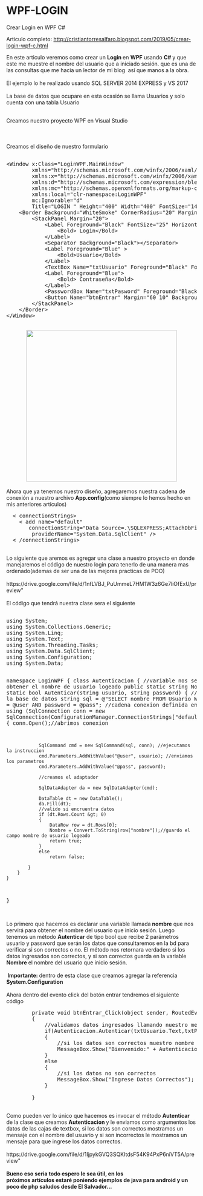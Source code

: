 # WPF-LOGIN
Crear Login en WPF C#

Articulo completo: http://cristiantorresalfaro.blogspot.com/2019/05/crear-login-wpf-c.html


En este articulo veremos como crear un <b>Login </b>en <b>WPF</b> usando <b>C# </b>y que este me muestre el nombre del usuario que a iniciado sesión. que es una de las consultas que me hacia un lector de mi blog&nbsp; así que manos a la obra.<br />
<br />
El ejemplo lo he realizado usando SQL SERVER 2014 EXPRESS y VS 2017<br />
<br />
La base de datos que ocupare en esta ocasión se llama Usuarios y solo cuenta con una tabla Usuario<br />

<br />
Creamos nuestro  proyecto WPF en Visual Studio

<div class="separator" style="clear: both; text-align: center;">
</div>
<br />
<br />
<br />
Creamos el diseño de nuestro formulario
<br />
<pre class="brush: xml">    
&lt;Window x:Class="LoginWPF.MainWindow"
        xmlns="http://schemas.microsoft.com/winfx/2006/xaml/presentation"
        xmlns:x="http://schemas.microsoft.com/winfx/2006/xaml"
        xmlns:d="http://schemas.microsoft.com/expression/blend/2008"
        xmlns:mc="http://schemas.openxmlformats.org/markup-compatibility/2006"
        xmlns:local="clr-namespace:LoginWPF"
        mc:Ignorable="d"
        Title="LOGIN " Height="400" Width="400" FontSize="14" Background="Black" WindowStartupLocation="CenterScreen"&gt;
    &lt;Border Background="WhiteSmoke" CornerRadius="20" Margin="20"&gt;
        &lt;StackPanel Margin="20"&gt;
            &lt;Label Foreground="Black" FontSize="25" HorizontalAlignment="Center" &gt;
                &lt;Bold&gt; Login&lt;/Bold&gt;
            &lt;/Label&gt;
            &lt;Separator Background="Black"&gt;&lt;/Separator&gt;
            &lt;Label Foreground="Blue" &gt;
                &lt;Bold&gt;Usuario&lt;/Bold&gt;
            &lt;/Label&gt;
            &lt;TextBox Name="txtUsuario" Foreground="Black" FontSize="18"&gt;&lt;/TextBox&gt;
            &lt;Label Foreground="Blue"&gt;
                &lt;Bold&gt; Contraseña&lt;/Bold&gt;
            &lt;/Label&gt;
            &lt;PasswordBox Name="txtPasword" Foreground="Black" FontSize="18"&gt;&lt;/PasswordBox&gt;
            &lt;Button Name="btnEntrar" Margin="60 10" Background="#545d6a" Foreground="Black" Height="50" Click="btnEntrar_Click"&gt; Entrar&lt;/Button&gt;
        &lt;/StackPanel&gt;
    &lt;/Border&gt;
&lt;/Window&gt;

</pre>
<div class="separator" style="clear: both; text-align: center;">
<a href="https://drive.google.com/uc?id=1SKgYYreqJ2iJNvIObASTp3qQ-d2tXbIn" imageanchor="1" style="margin-left: 1em; margin-right: 1em;"><img border="0" data-original-height="410" data-original-width="409" height="400" src="https://drive.google.com/uc?id=1SKgYYreqJ2iJNvIObASTp3qQ-d2tXbIn" width="398" /></a></div>
<br />
Ahora que ya tenemos nuestro diseño, agregaremos nuestra cadena de conexión a nuestro archivo <b>App.config</b>(como siempre lo hemos hecho en mis anteriores artículos)
<br />
<pre class="brush: xml">  &lt; connectionStrings&gt; 
    &lt; add name="default"
       connectionString="Data Source=.\SQLEXPRESS;AttachDbFilename=|DataDirectory|\Usuarios.mdf;Integrated Security=True;User Instance=True"
        providerName="System.Data.SqlClient" /&gt;
  &lt; /connectionStrings&gt;   
</pre>
<br />
Lo siguiente que aremos es agregar una clase a nuestro proyecto en donde manejaremos el código de nuestro login para tenerlo de una manera mas ordenado(ademas de ser una de las mejores practicas de POO)
<br />
<center>
</center>
<br />
https://drive.google.com/file/d/1nfLVBJ_PuUmmeL7HM1W3z6Ge7liOfExU/preview" 

<br />
<br />
El código que tendrá nuestra clase sera el siguiente
<br />
<pre class="brush: csharp"> 
using System;
using System.Collections.Generic;
using System.Linq;
using System.Text;
using System.Threading.Tasks;
using System.Data.SqlClient;
using System.Configuration;
using System.Data;

namespace LoginWPF
{
    class Autenticacion
    {
       //variable nos sevira para obtener el nombre de usuario logeado
        public static string Nombre;
        public static bool Autenticar(string usuario, string password)
        {
            //consulta a la base de datos
            string sql = @"SELECT nombre
                          FROM Usuario
                          WHERE usuario = @user AND password = @pass";
            //cadena conexion  definida en AppConfig
            using (SqlConnection conn = new SqlConnection(ConfigurationManager.ConnectionStrings["default"].ToString()))
            {
                conn.Open();//abrimos conexion

                SqlCommand cmd = new SqlCommand(sql, conn); //ejecutamos la instruccion
                cmd.Parameters.AddWithValue("@user", usuario); //enviamos los parametros
                cmd.Parameters.AddWithValue("@pass", password);

                //creamos el adaptador

                SqlDataAdapter da = new SqlDataAdapter(cmd);

                DataTable dt = new DataTable();
                da.Fill(dt);
                //valido si encruentra datos
                if (dt.Rows.Count &gt; 0)
                {
                    DataRow row = dt.Rows[0];
                    Nombre = Convert.ToString(row["nombre"]);//guardo el campo nombre de usuario logeado
                    return true;
                }
                else
                    return false;
 
            }
        }
    }
}
</pre>
<br />
Lo primero que hacemos es declarar una variable llamada<b> nombre</b> que nos servirá para obtener el nombre del usuario que inicio sesión.
Luego tenemos un método <b>Autenticar</b> de tipo bool que recibe 2 parámetros usuario y password que serán los datos que consultaremos en la bd para verificar si son correctos o no.
El método nos retornara verdadero si los datos ingresados son correctos, y si son correctos guarda en la variable <b>Nombre </b>el nombre del usuario que inicio sesión.<br />
<br />
<b>&nbsp;Importante:&nbsp;</b>dentro de esta clase que creamos agregar la referencia <b>System.Configuration
</b><br />
<br />
Ahora dentro del evento click del botón entrar tendremos el siguiente código
<br />
<pre class="brush: csharp">        private void btnEntrar_Click(object sender, RoutedEventArgs e)
        {
            //validamos datos ingresados llamando nuestro metodo Autenticar de la clase Autenticacion
            if(Autenticacion.Autenticar(txtUsuario.Text,txtPasword.Password))
            {
                //si los datos son correctos muestro nombre de usuario
                MessageBox.Show("Bienvenido:" + Autenticacion.Nombre);
            }
            else
            {
                //si los datos no son correctos
                MessageBox.Show("Ingrese Datos Correctos");
            }

        } 
</pre>
<br />
Como pueden ver lo único que hacemos es invocar el método <b>Autenticar</b> de la clase que creamos <b>Autenticacion </b>y le enviamos como argumentos los datos de las cajas de textbox, si los datos son correctos mostramos un mensaje con el nombre del usuario y si son incorrectos le mostramos un mensaje para que ingrese los datos correctos.
<br />
<center>
</center>
<br />
https://drive.google.com/file/d/1IjpykGVQ3SQKItdsF54K94PxP6niVT5A/preview" 


<br />
<br />
<b>Bueno eso seria todo espero le sea útil, en los próximos&nbsp;artículos&nbsp;estaré&nbsp;poniendo ejemplos de java para android y un poco de php saludos desde El Salvador...</b><br />
